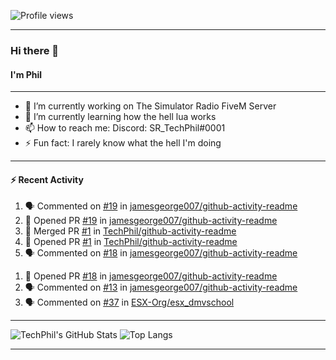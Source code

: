 ![Profile views](https://gpvc.arturio.dev/TechPhil)

---

### Hi there 👋
#### I'm Phil

---

- 🔭 I’m currently working on The Simulator Radio FiveM Server
- 🌱 I’m currently learning how the hell lua works
- 📫 How to reach me: Discord: SR_TechPhil#0001
- ⚡ Fun fact: I rarely know what the hell I'm doing

---

#### ⚡ Recent Activity
<!--START_SECTION:activity-->
1. 🗣 Commented on [#19](https://github.com//jamesgeorge007/github-activity-readme/issues/19) in [jamesgeorge007/github-activity-readme](https://github.com//jamesgeorge007/github-activity-readme)
2. 💪 Opened PR [#19](https://github.com//jamesgeorge007/github-activity-readme/pull/19) in [jamesgeorge007/github-activity-readme](https://github.com//jamesgeorge007/github-activity-readme)
3. 🎉 Merged PR [#1](https://github.com//TechPhil/github-activity-readme/pull/1) in [TechPhil/github-activity-readme](https://github.com//TechPhil/github-activity-readme)
4. 💪 Opened PR [#1](https://github.com//TechPhil/github-activity-readme/pull/1) in [TechPhil/github-activity-readme](https://github.com//TechPhil/github-activity-readme)
5. 🗣 Commented on [#18](https://github.com//jamesgeorge007/github-activity-readme/issues/18) in [jamesgeorge007/github-activity-readme](https://github.com//jamesgeorge007/github-activity-readme)
<!--END_SECTION:activity-->
1. 💪 Opened PR [#18](https://github.com//jamesgeorge007/github-activity-readme/pull/18) in [jamesgeorge007/github-activity-readme](https://github.com//jamesgeorge007/github-activity-readme)
2. 🗣 Commented on [#13](https://github.com//jamesgeorge007/github-activity-readme/issues/13) in [jamesgeorge007/github-activity-readme](https://github.com//jamesgeorge007/github-activity-readme)
3. 🗣 Commented on [#37](https://github.com//ESX-Org/esx_dmvschool/issues/37) in [ESX-Org/esx_dmvschool](https://github.com//ESX-Org/esx_dmvschool)

---

![TechPhil's GitHub Stats](https://github-readme-stats.vercel.app/api?username=techphil&count_private=true)
![Top Langs](https://github-readme-stats.vercel.app/api/top-langs/?username=techphil)

---

